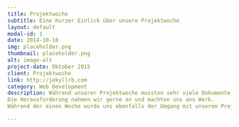 ```yaml
---
title: Projektwoche
subtitle: Eine Kurzer Einlick über unsere Projektwoche
layout: default
modal-id: 1
date: 2014-10-10
img: placeholder.png
thumbnail: placeholder.png
alt: image-alt
project-date: Oktober 2015
client: Projektwoche
link: http://jekyllrb.com
category: Web Development
description: Während unserer Projektwoche mussten sehr viele Dokumente, wie Lastenheft, Projektantrag und ein ansatz unserer Machbarkeitsstudue erstellt werden. 
Die Herausforderung nahmen wir gerne an und machten uns ans Werk. 
Während der einen Woche wurde uns ebenfalls der Umgang mit unserem Projektmitgliedern beigebracht.

---
```


